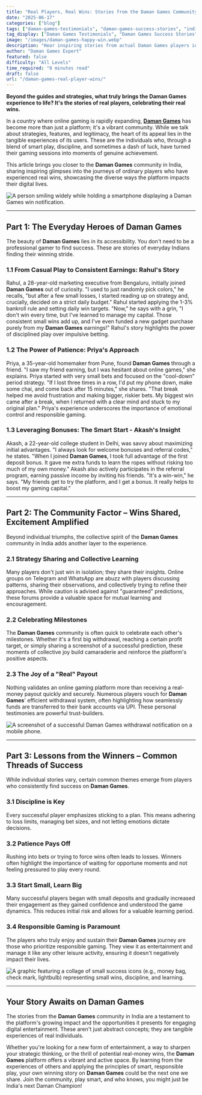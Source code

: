 ```yaml
---
title: "Real Players, Real Wins: Stories from the Daman Games Community in India."
date: "2025-06-17"
categories: ["blog"]
tags: ["daman-games-testimonials", "daman-games-success-stories", "indian-online-gaming-community", "real-money-gaming-india", "daman-games-reviews"]
tag_display: ["Daman Games Testimonials", "Daman Games Success Stories", "Indian Online Gaming Community", "Real Money Gaming India", "Daman Games Reviews"]
image: "/images/daman-games-happy-win.webp"
description: "Hear inspiring stories from actual Daman Games players in India who turned strategic play into real wins. Discover how dedication and smart choices can lead to success on the platform."
author: "Daman Games Expert"
featured: false
difficulty: "All Levels"
time_required: "8 minutes read"
draft: false
url: "/daman-games-real-player-wins/"
---
```


**Beyond the guides and strategies, what truly brings the Daman Games experience to life? It's the stories of real players, celebrating their real wins.**

In a country where online gaming is rapidly expanding, **[Daman Games](https://daman-game.world "Daman Games")** has become more than just a platform; it's a vibrant community. While we talk about strategies, features, and legitimacy, the heart of its appeal lies in the tangible experiences of its users. These are the individuals who, through a blend of smart play, discipline, and sometimes a dash of luck, have turned their gaming sessions into moments of genuine achievement.

This article brings you closer to the **Daman Games** community in India, sharing inspiring glimpses into the journeys of ordinary players who have experienced real wins, showcasing the diverse ways the platform impacts their digital lives.

![A person smiling widely while holding a smartphone displaying a Daman Games win notification.](/images/daman-games-happy-win.webp)

---

## Part 1: The Everyday Heroes of Daman Games

The beauty of **Daman Games** lies in its accessibility. You don't need to be a professional gamer to find success. These are stories of everyday Indians finding their winning stride.

### 1.1 From Casual Play to Consistent Earnings: Rahul's Story
Rahul, a 28-year-old marketing executive from Bengaluru, initially joined **Daman Games** out of curiosity. "I used to just randomly pick colors," he recalls, "but after a few small losses, I started reading up on strategy and, crucially, decided on a strict daily budget." Rahul started applying the 1-3% bankroll rule and setting daily win targets. "Now," he says with a grin, "I don't win every time, but I've learned to manage my capital. Those consistent small wins add up, and I've even funded a new gadget purchase purely from my **Daman Games** earnings!" Rahul's story highlights the power of disciplined play over impulsive betting.

### 1.2 The Power of Patience: Priya's Approach
Priya, a 35-year-old homemaker from Pune, found **Daman Games** through a friend. "I saw my friend earning, but I was hesitant about online games," she explains. Priya started with very small bets and focused on the "cool-down" period strategy. "If I lost three times in a row, I'd put my phone down, make some chai, and come back after 15 minutes," she shares. "That break helped me avoid frustration and making bigger, riskier bets. My biggest win came after a break, when I returned with a clear mind and stuck to my original plan." Priya's experience underscores the importance of emotional control and responsible gaming.

### 1.3 Leveraging Bonuses: The Smart Start - Akash's Insight
Akash, a 22-year-old college student in Delhi, was savvy about maximizing initial advantages. "I always look for welcome bonuses and referral codes," he states. "When I joined **Daman Games**, I took full advantage of the first deposit bonus. It gave me extra funds to learn the ropes without risking too much of my own money." Akash also actively participates in the referral program, earning passive income by inviting his friends. "It's a win-win," he says. "My friends get to try the platform, and I get a bonus. It really helps to boost my gaming capital."

---

## Part 2: The Community Factor – Wins Shared, Excitement Amplified

Beyond individual triumphs, the collective spirit of the **Daman Games** community in India adds another layer to the experience.

### 2.1 Strategy Sharing and Collective Learning
Many players don't just win in isolation; they share their insights. Online groups on Telegram and WhatsApp are abuzz with players discussing patterns, sharing their observations, and collectively trying to refine their approaches. While caution is advised against "guaranteed" predictions, these forums provide a valuable space for mutual learning and encouragement.

### 2.2 Celebrating Milestones
The **Daman Games** community is often quick to celebrate each other's milestones. Whether it's a first big withdrawal, reaching a certain profit target, or simply sharing a screenshot of a successful prediction, these moments of collective joy build camaraderie and reinforce the platform's positive aspects.

### 2.3 The Joy of a "Real" Payout
Nothing validates an online gaming platform more than receiving a real-money payout quickly and securely. Numerous players vouch for **Daman Games**' efficient withdrawal system, often highlighting how seamlessly funds are transferred to their bank accounts via UPI. These personal testimonies are powerful trust-builders.

![A screenshot of a successful Daman Games withdrawal notification on a mobile phone.](/images/daman-games-happy-win.webp)

---

## Part 3: Lessons from the Winners – Common Threads of Success

While individual stories vary, certain common themes emerge from players who consistently find success on **Daman Games**.

### 3.1 Discipline is Key
Every successful player emphasizes sticking to a plan. This means adhering to loss limits, managing bet sizes, and not letting emotions dictate decisions.

### 3.2 Patience Pays Off
Rushing into bets or trying to force wins often leads to losses. Winners often highlight the importance of waiting for opportune moments and not feeling pressured to play every round.

### 3.3 Start Small, Learn Big
Many successful players began with small deposits and gradually increased their engagement as they gained confidence and understood the game dynamics. This reduces initial risk and allows for a valuable learning period.

### 3.4 Responsible Gaming is Paramount
The players who truly enjoy and sustain their **Daman Games** journey are those who prioritize responsible gaming. They view it as entertainment and manage it like any other leisure activity, ensuring it doesn't negatively impact their lives.

![A graphic featuring a collage of small success icons (e.g., money bag, check mark, lightbulb) representing small wins, discipline, and learning.](/images/daman-testimonials.webp)

---

## Your Story Awaits on Daman Games

The stories from the **Daman Games** community in India are a testament to the platform's growing impact and the opportunities it presents for engaging digital entertainment. These aren't just abstract concepts; they are tangible experiences of real individuals.

Whether you're looking for a new form of entertainment, a way to sharpen your strategic thinking, or the thrill of potential real-money wins, the **Daman Games** platform offers a vibrant and active space. By learning from the experiences of others and applying the principles of smart, responsible play, your own winning story on **Daman Games** could be the next one we share. Join the community, play smart, and who knows, you might just be India's next Daman Champion!

